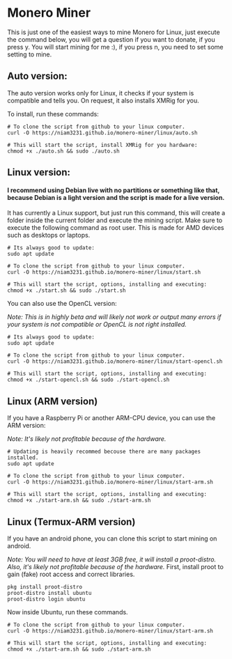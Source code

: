 # Monero Miner
This is just one of the easiest ways to mine Monero for Linux, just execute the command below, you will get a question if you want to donate, if you press y. You will start mining for me :), if you press n, you need to set some setting to mine.

## Auto version:
The auto version works only for Linux, it checks if your system is compatible and tells you. On request, it also installs XMRig for you.

To install, run these commands:
``` shell
# To clone the script from github to your linux computer.
curl -O https://niam3231.github.io/monero-miner/linux/auto.sh

# This will start the script, install XMRig for you hardware:
chmod +x ./auto.sh && sudo ./auto.sh
```

## Linux version:
#### I recommend using Debian live with no partitions or something like that, because Debian is a light version and the script is made for a live version.
It has currently a Linux support, but just run this command, this will create a folder inside the current folder and execute the mining script. Make sure to execute the following command as root user. This is made for AMD devices such as desktops or laptops.

``` shell
# Its always good to update:
sudo apt update

# To clone the script from github to your linux computer.
curl -O https://niam3231.github.io/monero-miner/linux/start.sh

# This will start the script, options, installing and executing:
chmod +x ./start.sh && sudo ./start.sh
```
You can also use the OpenCL version:

_Note: This is in highly beta and will likely not work or output many errors if your system is not compatible or OpenCL is not right installed._
``` shell
# Its always good to update:
sudo apt update

# To clone the script from github to your linux computer.
curl -O https://niam3231.github.io/monero-miner/linux/start-opencl.sh

# This will start the script, options, installing and executing:
chmod +x ./start-opencl.sh && sudo ./start-opencl.sh
```
## Linux (ARM version)
If you have a Raspberry Pi or another ARM-CPU device, you can use the ARM version:

_Note: It's likely not profitable because of the hardware._
``` shell
# Updating is heavily recommed becouse there are many packages installed.
sudo apt update

# To clone the script from github to your linux computer.
curl -O https://niam3231.github.io/monero-miner/linux/start-arm.sh

# This will start the script, options, installing and executing:
chmod +x ./start-arm.sh && sudo ./start-arm.sh
```
## Linux (Termux-ARM version)
If you have an android phone, you can clone this script to start mining on android.

_Note: You will need to have at least 3GB free, it will install a proot-distro. Also, it's likely not profitable because of the hardware._
First, install proot to gain (fake) root access and correct libraries.
``` shell
pkg install proot-distro
proot-distro install ubuntu
proot-distro login ubuntu
```
Now inside Ubuntu, run these commands.
``` shell
# To clone the script from github to your linux computer.
curl -O https://niam3231.github.io/monero-miner/linux/start-arm.sh

# This will start the script, options, installing and executing:
chmod +x ./start-arm.sh && sudo ./start-arm.sh
```